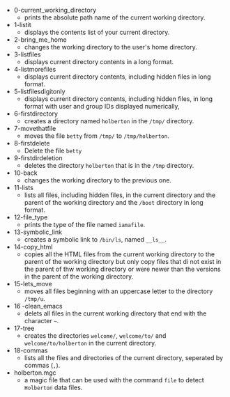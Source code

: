* 0-current_working_directory
  * prints the absolute path name of the current working directory.
* 1-listit
  * displays the contents list of your current directory.
* 2-bring_me_home
  * changes the working directory to the user's home directory.
* 3-listfiles
  * displays current directory contents in a long format.
* 4-listmorefiles
  * displays current directory contents, including hidden files in long format.
* 5-listfilesdigitonly
  * displays current directory contents, including hidden files, in long format with user and group IDs displayed numerically, 
* 6-firstdirectory
  * creates a directory named `holberton` in the `/tmp/` directory.
* 7-movethatfile
  * moves the file `betty` from `/tmp/` to `/tmp/holberton`.
* 8-firstdelete
  * Delete the file `betty`
* 9-firstdirdeletion
  * deletes the directory `holberton` that is in the `/tmp` directory.
* 10-back
  * changes the working directory to the previous one.
* 11-lists
  * lists all files, including hidden files, in the current directory and the parent of the working directory and the `/boot` directory in long format.
* 12-file_type
  * prints the type of the file named `iamafile`.
* 13-symbolic_link
  * creates a symbolic link to `/bin/ls`, named `__ls__`.
* 14-copy_html
  * copies all the HTML files from the current working directory to the parent of the working directory but only copy files that di not exist in the parent of thw working directory or were newer than the versions in the parent of the working directory.
* 15-lets_move
  * moves all files beginning with an uppercase letter to the directory `/tmp/u`.
* 16 -clean_emacs
  * delets all files in the current working directory that end with the character `~`.
* 17-tree
  * creates the directories `welcome/`, `welcome/to/` and `welcome/to/holberton` in the current directory.
* 18-commas
  * lists all the files and directories of the current directory, seperated by commas (`,`).
* holberton.mgc
  * a magic file that can be used with the command `file` to detect `Holberton` data files.